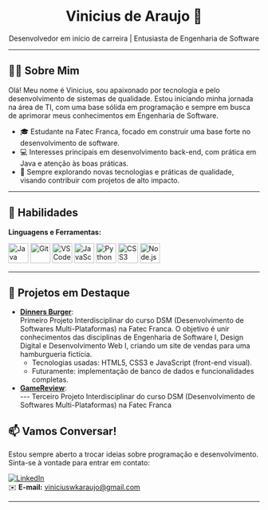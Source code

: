 <h1 align="center">Vinicius de Araujo 👋</h1>

<p align="center">
Desenvolvedor em início de carreira | Entusiasta de Engenharia de Software
</p>

---

## 👨‍💻 Sobre Mim

Olá! Meu nome é Vinicius, sou apaixonado por tecnologia e pelo desenvolvimento de sistemas de qualidade. Estou iniciando minha jornada na área de TI, com uma base sólida em programação e sempre em busca de aprimorar meus conhecimentos em Engenharia de Software.

- 🎓 Estudante na Fatec Franca, focado em construir uma base forte no desenvolvimento de software.
- 💻 Interesses principais em desenvolvimento back-end, com prática em Java e atenção às boas práticas.
- 🚀 Sempre explorando novas tecnologias e práticas de qualidade, visando contribuir com projetos de alto impacto.

---

## 🚀 Habilidades

**Linguagens e Ferramentas:**  
<p align="left">
  <img src="https://cdn.jsdelivr.net/gh/devicons/devicon/icons/java/java-original.svg" alt="Java" width="40" height="40"/>
  <img src="https://cdn.jsdelivr.net/gh/devicons/devicon/icons/git/git-original.svg" alt="Git" width="40" height="40"/>
  <img src="https://cdn.jsdelivr.net/gh/devicons/devicon/icons/vscode/vscode-original.svg" alt="VS Code" width="40" height="40"/>
  <img src="https://cdn.jsdelivr.net/gh/devicons/devicon/icons/javascript/javascript-original.svg" alt="JavaScript" width="40" height="40"/>
  <img src="https://cdn.jsdelivr.net/gh/devicons/devicon/icons/python/python-original.svg" alt="Python" width="40" height="40"/>
  <img src="https://cdn.jsdelivr.net/gh/devicons/devicon/icons/css3/css3-original.svg" alt="CSS3" width="40" height="40"/>
  <img src="https://cdn.jsdelivr.net/gh/devicons/devicon/icons/nodejs/nodejs-original.svg" alt="Node.js" width="40" height="40"/>
</p>

---

## 📌 Projetos em Destaque

- [**Dinners Burger**](https://github.com/Viniciussinc/Pi_1_Semestre):  
  Primeiro Projeto Interdisciplinar do curso DSM (Desenvolvimento de Softwares Multi-Plataformas) na Fatec Franca. O objetivo é unir conhecimentos das disciplinas de Engenharia de Software I, Design Digital e Desenvolvimento Web I, criando um site de vendas para uma hamburgueria fictícia.  
  - Tecnologias usadas: HTML5, CSS3 e JavaScript (front-end visual).  
  - Futuramente: implementação de banco de dados e funcionalidades completas.
- [**GameReview**](https://github.com/FatecFranca/DSM-P3-G10-2025-1):  
--- Terceiro Projeto Interdisciplinar do curso DSM (Desenvolvimento de Softwares Multi-Plataformas) na Fatec Franca

## 📫 Vamos Conversar!

Estou sempre aberto a trocar ideias sobre programação e desenvolvimento. Sinta-se à vontade para entrar em contato:

[![LinkedIn](https://img.shields.io/badge/-LinkedIn-blue?style=flat&logo=linkedin)](https://www.linkedin.com/in/vinícius-araújo-063840275/)  
✉️ **E-mail:** viniciuswkaraujo@gmail.com

---
